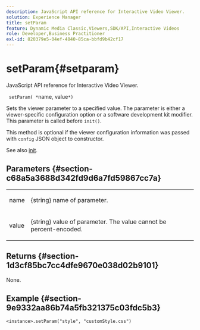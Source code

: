 ```yaml
---
description: JavaScript API reference for Interactive Video Viewer.
solution: Experience Manager
title: setParam
feature: Dynamic Media Classic,Viewers,SDK/API,Interactive Videos
role: Developer,Business Practitioner
exl-id: 820379e5-04ef-4840-85ca-bbfd9b42cf17
---
```

# setParam{#setparam}

JavaScript API reference for Interactive Video Viewer.

 ` setParam( *`name, value`*)`

Sets the viewer parameter to a specified value. The parameter is either a viewer-specific configuration option or a software development kit modifier. This parameter is called before `init()`.

This method is optional if the viewer configuration information was passed with `config` JSON object to constructor.

See also [init](../../../c-html5-aem-asset-viewers/c-html5-aem-int-video/c-html5-aem-int-video-javascriptapiref/r-html5-aem-int-video-javascriptapiref-init.md#reference-aee94dd92a28410784f7a1792e28683b).

## Parameters {#section-c68a5a3688d342fd9d6a7fd59867cc7a}

<table id="table_896DFF34A68A403DB93A6D597461A573"> 
 <tbody> 
  <tr> 
   <td colname="col1"> <p> <span class="codeph"> <span class="varname"> name </span> </span> </p> </td> 
   <td colname="col2"> <p> <span class="codeph"> {string} </span> name of parameter. </p> </td> 
  </tr> 
  <tr> 
   <td colname="col1"> <p> <span class="codeph"> <span class="varname"> value </span> </span> </p> </td> 
   <td colname="col2"> <p> <span class="codeph"> {string} </span> value of parameter. The value cannot be percent-encoded. </p> </td> 
  </tr> 
 </tbody> 
</table>

## Returns {#section-1d3cf85bc7cc4dfe9670e038d02b9101}

None.

## Example {#section-9e9332aa86b74a5fb321375c03fdc5b3}

```
<instance>.setParam("style", "customStyle.css")
```
